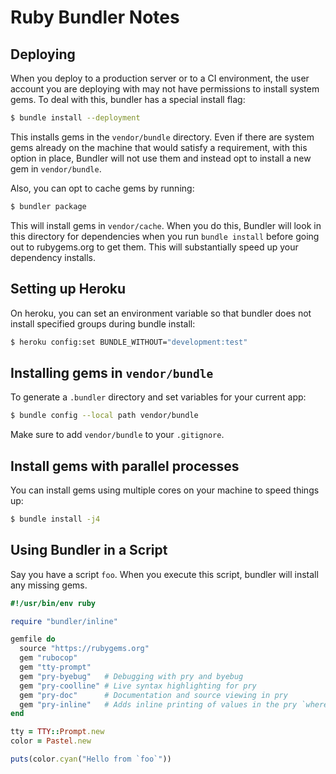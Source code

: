 # Ruby Bundler Notes

## Deploying

When you deploy to a production server or to a CI environment, the user account you are deploying with may not have permissions to install system gems.  To deal with this, bundler has a special install flag:

```bash
$ bundle install --deployment
```

This installs gems in the `vendor/bundle` directory.  Even if there are system gems already on the machine that would satisfy a requirement, with this option in place, Bundler will not use them and instead opt to install a new gem in `vendor/bundle`.

Also, you can opt to cache gems by running:

```bash
$ bundler package
```

This will install gems in `vendor/cache`.  When you do this, Bundler will look in this directory for dependencies when you run `bundle install` before going out to rubygems.org to get them.  This will substantially speed up your dependency installs.

## Setting up Heroku

On heroku, you can set an environment variable so that bundler does not install specified groups during bundle install:

```bash
$ heroku config:set BUNDLE_WITHOUT="development:test"
```

## Installing gems in `vendor/bundle`

To generate a `.bundler` directory and set variables for your current app:

```bash
$ bundle config --local path vendor/bundle
```

Make sure to add `vendor/bundle` to your `.gitignore`.

## Install gems with parallel processes

You can install gems using multiple cores on your machine to speed things up:

```bash
$ bundle install -j4
```

## Using Bundler in a Script

Say you have a script `foo`.  When you execute this script, bundler will install any missing gems.

```ruby
#!/usr/bin/env ruby

require "bundler/inline"

gemfile do
  source "https://rubygems.org"
  gem "rubocop"
  gem "tty-prompt"
  gem "pry-byebug"   # Debugging with pry and byebug
  gem "pry-coolline" # Live syntax highlighting for pry
  gem "pry-doc"      # Documentation and source viewing in pry
  gem "pry-inline"   # Adds inline printing of values in the pry `whereami` code
end

tty = TTY::Prompt.new
color = Pastel.new

puts(color.cyan("Hello from `foo`"))
```

